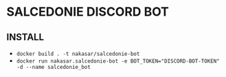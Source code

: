 # SALCEDONIE DISCORD BOT

## INSTALL
- `docker build . -t nakasar/salcedonie-bot`
- `docker run nakasar.salcedonie-bot -e BOT_TOKEN="DISCORD-BOT-TOKEN" -d --name salcedonie_bot`